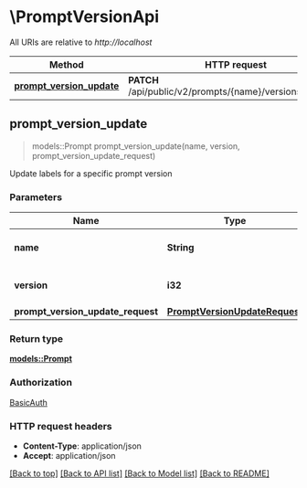 # \PromptVersionApi

All URIs are relative to *http://localhost*

Method | HTTP request | Description
------------- | ------------- | -------------
[**prompt_version_update**](PromptVersionApi.md#prompt_version_update) | **PATCH** /api/public/v2/prompts/{name}/versions/{version} | 



## prompt_version_update

> models::Prompt prompt_version_update(name, version, prompt_version_update_request)


Update labels for a specific prompt version

### Parameters


Name | Type | Description  | Required | Notes
------------- | ------------- | ------------- | ------------- | -------------
**name** | **String** | The name of the prompt | [required] |
**version** | **i32** | Version of the prompt to update | [required] |
**prompt_version_update_request** | [**PromptVersionUpdateRequest**](PromptVersionUpdateRequest.md) |  | [required] |

### Return type

[**models::Prompt**](Prompt.md)

### Authorization

[BasicAuth](../README.md#BasicAuth)

### HTTP request headers

- **Content-Type**: application/json
- **Accept**: application/json

[[Back to top]](#) [[Back to API list]](../README.md#documentation-for-api-endpoints) [[Back to Model list]](../README.md#documentation-for-models) [[Back to README]](../README.md)

